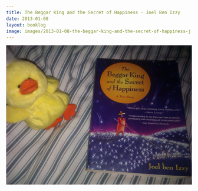 ```yaml
---
title: The Beggar King and the Secret of Happiness - Joel Ben Izzy
date: 2013-01-08
layout: booklog
image: images/2013-01-08-the-beggar-king-and-the-secret-of-happiness-j.jpg
---
```

![The Beggar King and the Secret of Happiness - Joel Ben Izzy](images/2013-01-08-the-beggar-king-and-the-secret-of-happiness-j.jpg)
